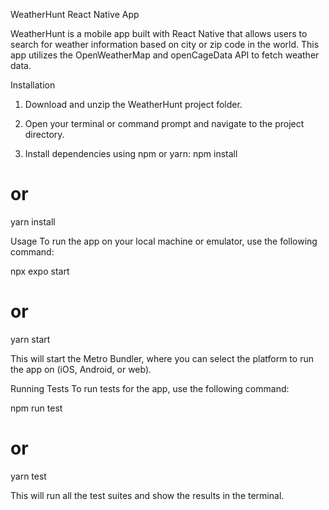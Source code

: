 WeatherHunt React Native App

WeatherHunt is a mobile app built with React Native that allows users to search for weather information based on city or zip code in the world. This app utilizes the OpenWeatherMap and openCageData API to fetch weather data.

Installation
1. Download and unzip the WeatherHunt project folder.

2. Open your terminal or command prompt and navigate to the project directory.

3. Install dependencies using npm or yarn:
npm install
# or
yarn install


Usage
To run the app on your local machine or emulator, use the following command:

npx expo start
# or
yarn start

This will start the Metro Bundler, where you can select the platform to run the app on (iOS, Android, or web).


Running Tests
To run tests for the app, use the following command:

npm run test
# or
yarn test

This will run all the test suites and show the results in the terminal.
